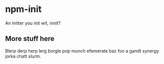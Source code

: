 # npm-init

An initter you init wit, innit?






















































<extoc></extoc>

## More stuff here

Blerp derp herp lerg borgle pop munch efemerate baz foo a gandt synergy
jorka chatt slurm.
